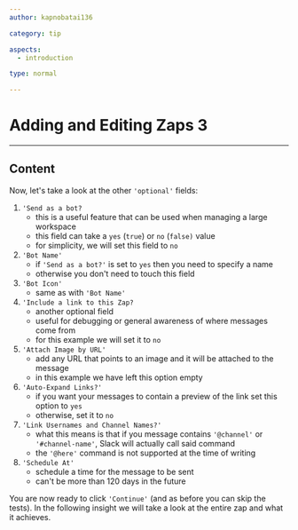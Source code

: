 ```yaml
---
author: kapnobatai136

category: tip

aspects:
  - introduction

type: normal

---
```


# Adding and Editing Zaps 3

---
## Content

Now, let's take a look at the other `'optional'` fields:
1. `'Send as a bot?`
    - this is a useful feature that can be used when managing a large workspace
    - this field can take a `yes` (`true`) or `no` (`false)` value
    - for simplicity, we will set this field to `no`
2. `'Bot Name'`
    - if `'Send as a bot?'` is set to `yes` then you need to specify a name
    - otherwise you don't need to touch this field
3. `'Bot Icon'`
    - same as with `'Bot Name'`
4. `'Include a link to this Zap?`
    - another optional field
    - useful for debugging or general awareness of where messages come from
    - for this example we will set it to `no`
5. `'Attach Image by URL'`
    - add any URL that points to an image and it will be attached to the message
    - in this example we have left this option empty
6. `'Auto-Expand Links?'`
    - if you want your messages to contain a preview of the link set this option to `yes`
    - otherwise, set it to `no`
7. `'Link Usernames and Channel Names?'`
    - what this means is that if you message contains `'@channel'` or `'#channel-name'`, Slack will actually call said command
    - the `'@here'` command is not supported at the time of writing
8. `'Schedule At'`
    - schedule a time for the message to be sent
    - can't be more than 120 days in the future

You are now ready to click `'Continue'` (and as before you can skip the tests). In the following insight we will take a look at the entire zap and what it achieves.